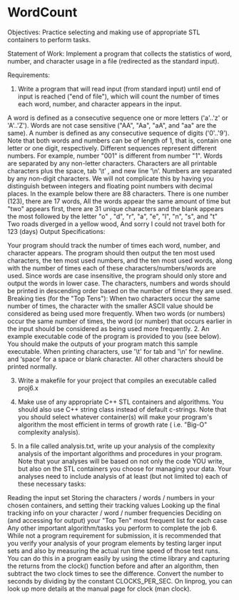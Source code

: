 # WordCount
Objectives:  Practice selecting and making use of appropriate  STL containers to perform tasks.  

Statement of Work: Implement a program that collects the statistics of word, number, and character usage in a file
(redirected as the standard input).

Requirements: 

1. Write a program that will read input (from standard input) until end of input is reached
("end of file"), which will count the number of times each word, number, and character
appears in the input.

A word is defined as a consecutive sequence one or more letters ('a'..'z' or 'A'..'Z').
Words are not case sensitive ("AA", "Aa", "aA", and "aa" are the same).
A number is defined as any consecutive sequence of digits ('0'..'9').
Note that both words and numbers can be of length of 1, that is, contain one letter
or one digit, respectively.
Different sequences represent different numbers. For example, number "001" is
different from number "1".
Words are separated by any non-letter characters.
Characters are all printable characters plus the space, tab ‘\t’ , and new line
‘\n’.
Numbers are separated by any non-digit characters. We will not complicate this
by having you distinguish between integers and floating point numbers with
decimal places.
In the example below there are 88 characters.  There is one number (123), there are 17 words, All the words appear the same amount of time but "two" appears first, there are 31 unique characters and the blank appears the most followed by the letter "o" , "d", "r", "a", "e", "l", "n", "s", and "t"   
Two roads diverged in a yellow wood, And sorry I could not travel both for 123 (days) 
Output Specifications: 

Your program should track the number of times each word, number, and character
appears.
The program should then output the ten most used characters, the ten most used
numbers, and the ten most used words, along with the number of times each of
these characters/numbers/words are used.
Since words are case insensitive, the program should only store and output the words in
lower case.
The characters, numbers and words should be printed in descending order based
on the number of times they are used.
Breaking ties (for the "Top Tens"):
When two characters occur the same number of times, the character with
the smaller ASCII value should be considered as being used more
frequently.
When two words (or numbers) occur the same number of times, the word
(or number) that occurs earlier in the input should be considered as being
used more frequently.
2. An example executable code of the program is provided to you (see below). You should
make the outputs of your program match this sample executable. When printing
characters, use '\t' for tab and '\n' for newline. and ‘space’ for a space or blank
character. All other characters should be printed normally.

3. Write a makefile for your project that compiles an executable called proj6.x

4. Make use of any appropriate C++ STL containers and algorithms. You should also use
C++ string class instead of default c-strings.  Note that you should select whatever container(s) will make your program's algorithm the most efficient in terms of growth rate ( i.e. "Big-O" complexity analysis).  

5. In a file called analysis.txt, write up your analysis of the complexity analysis of the
important algorithms and procedures in your program. Note that your analyses will be
based on not only the code YOU write, but also on the STL containers you choose for
managing your data. Your analyses need to include analysis of at least (but not limited to)
each of these necessary tasks:

Reading the input set
Storing the characters / words / numbers in your chosen containers, and setting
their tracking values
Looking up the final tracking info on your character / word / number frequencies
Deciding on (and accessing for output) your "Top Ten" most frequent list for each
case
Any other important algorithm/tasks you perform to complete the job
6. While not a program requirement for submission, it is recommended that you verify your
analysis of your program elements by testing larger input sets and also by measuring the
actual run time speed of those test runs. You can do this in a program easily by using
the ctime library and capturing the returns from the clock() function before and after an
algorithm, then subtract the two clock times to see the difference. Convert the number to
seconds by dividing by the constant CLOCKS_PER_SEC. On linprog, you can look up more
details at the manual page for clock (man clock).


